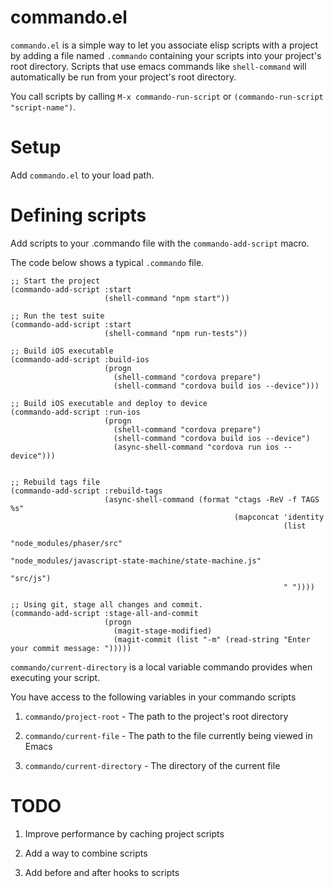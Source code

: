 # commando.el

`commando.el` is a simple way to let you associate elisp scripts with
a project by adding a file named `.commando` containing your scripts
into your project's root directory.  Scripts that use emacs commands
like `shell-command` will automatically be run from your project's root
directory.

You call scripts by calling `M-x commando-run-script` or `(commando-run-script "script-name")`.

# Setup

Add `commando.el` to your load path.

# Defining scripts
Add scripts to your .commando file with the `commando-add-script` macro.

The code below shows a typical `.commando` file.

```
;; Start the project
(commando-add-script :start
                     (shell-command "npm start"))

;; Run the test suite
(commando-add-script :start
                     (shell-command "npm run-tests"))

;; Build iOS executable
(commando-add-script :build-ios
                     (progn
                       (shell-command "cordova prepare")
                       (shell-command "cordova build ios --device")))

;; Build iOS executable and deploy to device
(commando-add-script :run-ios
                     (progn
                       (shell-command "cordova prepare")
                       (shell-command "cordova build ios --device")
                       (async-shell-command "cordova run ios --device")))


;; Rebuild tags file
(commando-add-script :rebuild-tags
                     (async-shell-command (format "ctags -ReV -f TAGS %s"
                                                  (mapconcat 'identity
                                                             (list
                                                              "node_modules/phaser/src"
                                                              "node_modules/javascript-state-machine/state-machine.js"
                                                              "src/js")
                                                             " "))))

;; Using git, stage all changes and commit.
(commando-add-script :stage-all-and-commit
                     (progn
                       (magit-stage-modified)
                       (magit-commit (list "-m" (read-string "Enter your commit message: ")))))
```

`commando/current-directory` is a local variable commando provides
when executing your script.

You have access to the following variables in your commando scripts

1. `commando/project-root` - The path to the project's root directory

2. `commando/current-file` - The path to the file currently being viewed in Emacs

3. `commando/current-directory` - The directory of the current file

# TODO

1. Improve performance by caching project scripts

2. Add a way to combine scripts

3. Add before and after hooks to scripts
